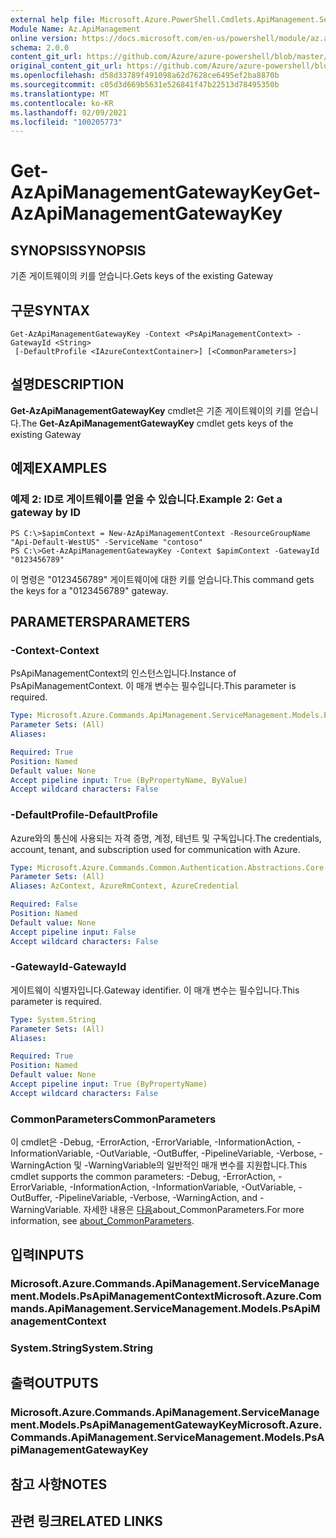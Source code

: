 ```yaml
---
external help file: Microsoft.Azure.PowerShell.Cmdlets.ApiManagement.ServiceManagement.dll-Help.xml
Module Name: Az.ApiManagement
online version: https://docs.microsoft.com/en-us/powershell/module/az.apimanagement/get-azapimanagementgatewaykey
schema: 2.0.0
content_git_url: https://github.com/Azure/azure-powershell/blob/master/src/ApiManagement/ApiManagement/help/Get-AzApiManagementGatewayKey.md
original_content_git_url: https://github.com/Azure/azure-powershell/blob/master/src/ApiManagement/ApiManagement/help/Get-AzApiManagementGatewayKey.md
ms.openlocfilehash: d58d33789f491098a62d7628ce6495ef2ba8870b
ms.sourcegitcommit: c05d3d669b5631e526841f47b22513d78495350b
ms.translationtype: MT
ms.contentlocale: ko-KR
ms.lasthandoff: 02/09/2021
ms.locfileid: "100205773"
---
```

# <span data-ttu-id="ff391-101">Get-AzApiManagementGatewayKey</span><span class="sxs-lookup"><span data-stu-id="ff391-101">Get-AzApiManagementGatewayKey</span></span>

## <span data-ttu-id="ff391-102">SYNOPSIS</span><span class="sxs-lookup"><span data-stu-id="ff391-102">SYNOPSIS</span></span>
<span data-ttu-id="ff391-103">기존 게이트웨이의 키를 얻습니다.</span><span class="sxs-lookup"><span data-stu-id="ff391-103">Gets keys of the existing Gateway</span></span>

## <span data-ttu-id="ff391-104">구문</span><span class="sxs-lookup"><span data-stu-id="ff391-104">SYNTAX</span></span>

```
Get-AzApiManagementGatewayKey -Context <PsApiManagementContext> -GatewayId <String>
 [-DefaultProfile <IAzureContextContainer>] [<CommonParameters>]
```

## <span data-ttu-id="ff391-105">설명</span><span class="sxs-lookup"><span data-stu-id="ff391-105">DESCRIPTION</span></span>
<span data-ttu-id="ff391-106">**Get-AzApiManagementGatewayKey** cmdlet은 기존 게이트웨이의 키를 얻습니다.</span><span class="sxs-lookup"><span data-stu-id="ff391-106">The **Get-AzApiManagementGatewayKey** cmdlet gets keys of the existing Gateway</span></span>

## <span data-ttu-id="ff391-107">예제</span><span class="sxs-lookup"><span data-stu-id="ff391-107">EXAMPLES</span></span>

### <span data-ttu-id="ff391-108">예제 2: ID로 게이트웨이를 얻을 수 있습니다.</span><span class="sxs-lookup"><span data-stu-id="ff391-108">Example 2: Get a gateway by ID</span></span>
```
PS C:\>$apimContext = New-AzApiManagementContext -ResourceGroupName "Api-Default-WestUS" -ServiceName "contoso"
PS C:\>Get-AzApiManagementGatewayKey -Context $apimContext -GatewayId "0123456789"
```

<span data-ttu-id="ff391-109">이 명령은 "0123456789" 게이트웨이에 대한 키를 얻습니다.</span><span class="sxs-lookup"><span data-stu-id="ff391-109">This command gets the keys for a "0123456789" gateway.</span></span>

## <span data-ttu-id="ff391-110">PARAMETERS</span><span class="sxs-lookup"><span data-stu-id="ff391-110">PARAMETERS</span></span>

### <span data-ttu-id="ff391-111">-Context</span><span class="sxs-lookup"><span data-stu-id="ff391-111">-Context</span></span>
<span data-ttu-id="ff391-112">PsApiManagementContext의 인스턴스입니다.</span><span class="sxs-lookup"><span data-stu-id="ff391-112">Instance of PsApiManagementContext.</span></span>
<span data-ttu-id="ff391-113">이 매개 변수는 필수입니다.</span><span class="sxs-lookup"><span data-stu-id="ff391-113">This parameter is required.</span></span>

```yaml
Type: Microsoft.Azure.Commands.ApiManagement.ServiceManagement.Models.PsApiManagementContext
Parameter Sets: (All)
Aliases:

Required: True
Position: Named
Default value: None
Accept pipeline input: True (ByPropertyName, ByValue)
Accept wildcard characters: False
```

### <span data-ttu-id="ff391-114">-DefaultProfile</span><span class="sxs-lookup"><span data-stu-id="ff391-114">-DefaultProfile</span></span>
<span data-ttu-id="ff391-115">Azure와의 통신에 사용되는 자격 증명, 계정, 테넌트 및 구독입니다.</span><span class="sxs-lookup"><span data-stu-id="ff391-115">The credentials, account, tenant, and subscription used for communication with Azure.</span></span>

```yaml
Type: Microsoft.Azure.Commands.Common.Authentication.Abstractions.Core.IAzureContextContainer
Parameter Sets: (All)
Aliases: AzContext, AzureRmContext, AzureCredential

Required: False
Position: Named
Default value: None
Accept pipeline input: False
Accept wildcard characters: False
```

### <span data-ttu-id="ff391-116">-GatewayId</span><span class="sxs-lookup"><span data-stu-id="ff391-116">-GatewayId</span></span>
<span data-ttu-id="ff391-117">게이트웨이 식별자입니다.</span><span class="sxs-lookup"><span data-stu-id="ff391-117">Gateway identifier.</span></span>
<span data-ttu-id="ff391-118">이 매개 변수는 필수입니다.</span><span class="sxs-lookup"><span data-stu-id="ff391-118">This parameter is required.</span></span>

```yaml
Type: System.String
Parameter Sets: (All)
Aliases:

Required: True
Position: Named
Default value: None
Accept pipeline input: True (ByPropertyName)
Accept wildcard characters: False
```

### <span data-ttu-id="ff391-119">CommonParameters</span><span class="sxs-lookup"><span data-stu-id="ff391-119">CommonParameters</span></span>
<span data-ttu-id="ff391-120">이 cmdlet은 -Debug, -ErrorAction, -ErrorVariable, -InformationAction, -InformationVariable, -OutVariable, -OutBuffer, -PipelineVariable, -Verbose, -WarningAction 및 -WarningVariable의 일반적인 매개 변수를 지원합니다.</span><span class="sxs-lookup"><span data-stu-id="ff391-120">This cmdlet supports the common parameters: -Debug, -ErrorAction, -ErrorVariable, -InformationAction, -InformationVariable, -OutVariable, -OutBuffer, -PipelineVariable, -Verbose, -WarningAction, and -WarningVariable.</span></span> <span data-ttu-id="ff391-121">자세한 내용은 [다음](http://go.microsoft.com/fwlink/?LinkID=113216)about_CommonParameters.</span><span class="sxs-lookup"><span data-stu-id="ff391-121">For more information, see [about_CommonParameters](http://go.microsoft.com/fwlink/?LinkID=113216).</span></span>

## <span data-ttu-id="ff391-122">입력</span><span class="sxs-lookup"><span data-stu-id="ff391-122">INPUTS</span></span>

### <span data-ttu-id="ff391-123">Microsoft.Azure.Commands.ApiManagement.ServiceManagement.Models.PsApiManagementContext</span><span class="sxs-lookup"><span data-stu-id="ff391-123">Microsoft.Azure.Commands.ApiManagement.ServiceManagement.Models.PsApiManagementContext</span></span>

### <span data-ttu-id="ff391-124">System.String</span><span class="sxs-lookup"><span data-stu-id="ff391-124">System.String</span></span>

## <span data-ttu-id="ff391-125">출력</span><span class="sxs-lookup"><span data-stu-id="ff391-125">OUTPUTS</span></span>

### <span data-ttu-id="ff391-126">Microsoft.Azure.Commands.ApiManagement.ServiceManagement.Models.PsApiManagementGatewayKey</span><span class="sxs-lookup"><span data-stu-id="ff391-126">Microsoft.Azure.Commands.ApiManagement.ServiceManagement.Models.PsApiManagementGatewayKey</span></span>

## <span data-ttu-id="ff391-127">참고 사항</span><span class="sxs-lookup"><span data-stu-id="ff391-127">NOTES</span></span>

## <span data-ttu-id="ff391-128">관련 링크</span><span class="sxs-lookup"><span data-stu-id="ff391-128">RELATED LINKS</span></span>
